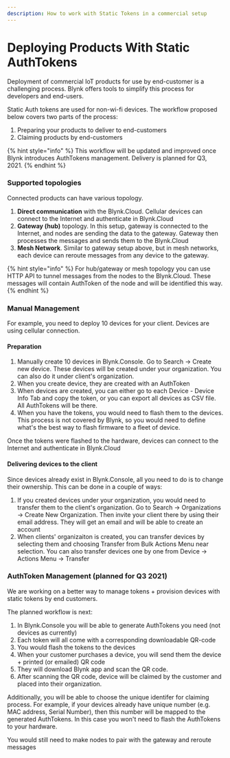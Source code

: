```yaml
---
description: How to work with Static Tokens in a commercial setup
---
```


# Deploying Products With Static AuthTokens

Deployment of commercial IoT products for use by end-customer is a challenging process. Blynk offers tools to simplify this process for developers and end-users. 

Static Auth tokens are used for non-wi-fi devices. The workflow proposed below covers two parts of the process:

1. Preparing your products to deliver to end-customers
2. Claiming products by end-customers

{% hint style="info" %}
This workflow will be updated and improved once Blynk introduces AuthTokens management. Delivery is planned for Q3, 2021.
{% endhint %}

### 

### Supported topologies

Connected products can have various topology.

1. **Direct communication** with the Blynk.Cloud. Cellular devices can connect to the Internet and authenticate in Blynk.Cloud
2. **Gateway \(hub\)** topology. In this setup, gateway is connected to the Internet, and nodes are sending the data to the gateway. Gateway then processes the messages and sends them to the Blynk.Cloud
3. **Mesh Network**. Similar to gateway setup above, but in mesh networks, each device can reroute messages from any device to the gateway. 

{% hint style="info" %}
For hub/gateway or mesh topology you can use HTTP API to tunnel messages from the nodes to the Blynk.Cloud. These messages will contain AuthToken of the node and will be identified this way.
{% endhint %}

### Manual Management

For example, you need to deploy 10 devices for your client. Devices are using cellular connection. 

#### Preparation

1. Manually create 10 devices in Blynk.Console. Go to Search -&gt; Create new device. These devices will be created under your organization. You can also do it under client's organization.
2. When you create device, they are created with an AuthToken
3. When devices are created, you can either go to each Device - Device Info Tab and copy the token, or you can export all devices as CSV file. All AuthTokens will be there.
4. When you have the tokens, you would need to flash them to the devices. This process is not covered by Blynk, so you would need to define what's the best way to flash firmware to a fleet of device. 

Once the tokens were flashed to the hardware, devices can connect to the Internet and authenticate in Blynk.Cloud

#### Delivering devices to the client

Since devices already exist in Blynk.Console, all you need to do is to change their ownership. This can be done in a couple of ways:

1. If you created devices under your organization, you would need to transfer them to the client's organization. Go to Search -&gt; Organizations -&gt; Create New Organization. Then invite your client there by using their email address. They will get an email and will be able to create an account
2. When clients' organizaiton is created, you can transfer devices by selecting them and choosing Transfer from Bulk Actions Menu near selection. You can also transfer devices one by one from Device -&gt; Actions Menu -&gt; Transfer 

### 

### AuthToken Management \(planned for Q3 2021\)

We are working on a better way to manage tokens + provision devices with static tokens by end customers.

The planned workflow is next:

1. In Blynk.Console you will be able to generate AuthTokens you need \(not devices as currently\)
2. Each token will all come with a corresponding downloadable QR-code
3. You would flash the tokens to the devices
4. When your customer purchases a device, you will send them the device + printed \(or emailed\) QR code
5. They will download Blynk app and scan the QR code. 
6. After scanning the QR code, device will be claimed by the customer and placed into their organization.

Additionally, you will be able to choose the unique identifer for claiming process. For example, if your devices already have unique number \(e.g. MAC address, Serial Number\), then this number will be mapped to the generated AuthTokens. In this case you won't need to flash the AuthTokens to your hardware.  

You would still need to make nodes to pair with the gateway and reroute messages

